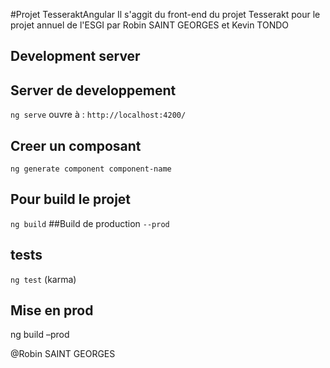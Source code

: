 #Projet TesseraktAngular
Il s'aggit du front-end du projet Tesserakt pour le projet annuel de l'ESGI par Robin SAINT GEORGES et Kevin TONDO
## Development server

## Server de developpement 
`ng serve` ouvre à : `http://localhost:4200/`

## Creer un composant
 `ng generate component component-name`

## Pour build le projet 
 `ng build`
##Build de production
`--prod` 

## tests

`ng test` (karma)

## Mise en prod
 ng build –prod

@Robin SAINT GEORGES
